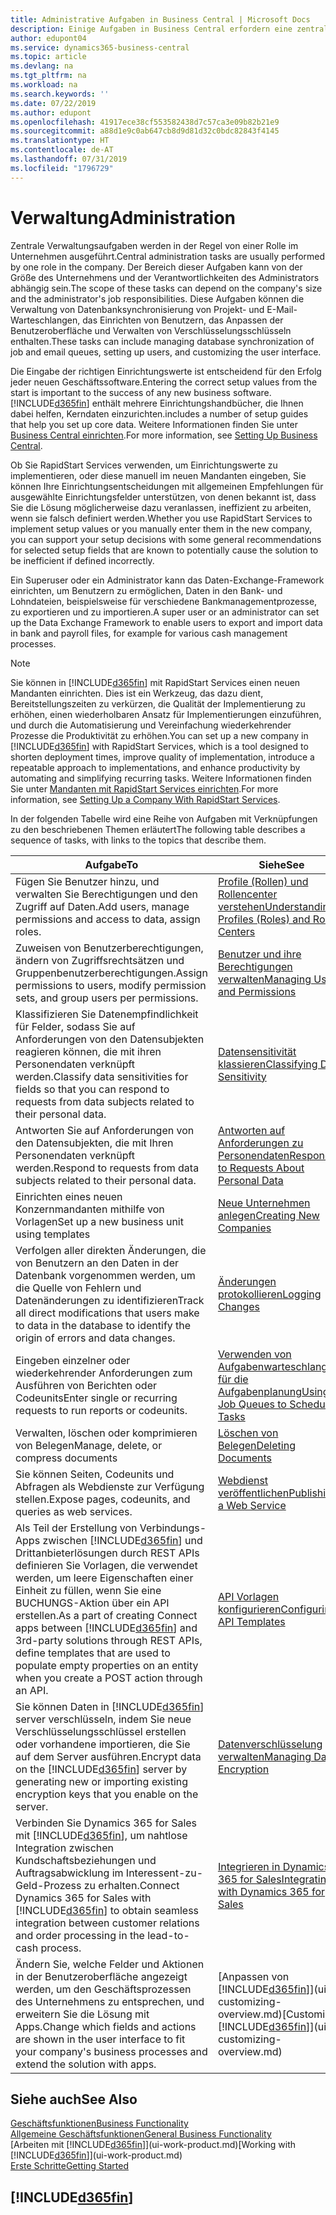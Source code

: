 ```yaml
---
title: Administrative Aufgaben in Business Central | Microsoft Docs
description: Einige Aufgaben in Business Central erfordern eine zentrale Administration und Einrichtung. Erfahren, welche das sind und was zu tun ist.
author: edupont04
ms.service: dynamics365-business-central
ms.topic: article
ms.devlang: na
ms.tgt_pltfrm: na
ms.workload: na
ms.search.keywords: ''
ms.date: 07/22/2019
ms.author: edupont
ms.openlocfilehash: 41917ece38cf553582438d7c57ca3e09b82b21e9
ms.sourcegitcommit: a88d1e9c0ab647cb8d9d81d32c0bdc82843f4145
ms.translationtype: HT
ms.contentlocale: de-AT
ms.lasthandoff: 07/31/2019
ms.locfileid: "1796729"
---
```

# <a name="administration"></a><span data-ttu-id="4dff2-104">Verwaltung</span><span class="sxs-lookup"><span data-stu-id="4dff2-104">Administration</span></span>
<span data-ttu-id="4dff2-105">Zentrale Verwaltungsaufgaben werden in der Regel von einer Rolle im Unternehmen ausgeführt.</span><span class="sxs-lookup"><span data-stu-id="4dff2-105">Central administration tasks are usually performed by one role in the company.</span></span> <span data-ttu-id="4dff2-106">Der Bereich dieser Aufgaben kann von der Größe des Unternehmens und der Verantwortlichkeiten des Administrators abhängig sein.</span><span class="sxs-lookup"><span data-stu-id="4dff2-106">The scope of these tasks can depend on the company's size and the administrator's job responsibilities.</span></span> <span data-ttu-id="4dff2-107">Diese Aufgaben können die Verwaltung von Datenbanksynchronisierung von Projekt- und E-Mail-Warteschlangen, das Einrichten von Benutzern, das Anpassen der Benutzeroberfläche und Verwalten von Verschlüsselungsschlüsseln enthalten.</span><span class="sxs-lookup"><span data-stu-id="4dff2-107">These tasks can include managing database synchronization of job and email queues, setting up users, and customizing the user interface.</span></span>  

<span data-ttu-id="4dff2-108">Die Eingabe der richtigen Einrichtungswerte ist entscheidend für den Erfolg jeder neuen Geschäftssoftware.</span><span class="sxs-lookup"><span data-stu-id="4dff2-108">Entering the correct setup values from the start is important to the success of any new business software.</span></span> [!INCLUDE[d365fin](includes/d365fin_md.md)] <span data-ttu-id="4dff2-109">enthält mehrere Einrichtungshandbücher, die Ihnen dabei helfen, Kerndaten einzurichten.</span><span class="sxs-lookup"><span data-stu-id="4dff2-109">includes a number of setup guides that help you set up core data.</span></span> <span data-ttu-id="4dff2-110">Weitere Informationen finden Sie unter [Business Central einrichten](setup.md).</span><span class="sxs-lookup"><span data-stu-id="4dff2-110">For more information, see [Setting Up Business Central](setup.md).</span></span>

<span data-ttu-id="4dff2-111">Ob Sie RapidStart Services verwenden, um Einrichtungswerte zu implementieren, oder diese manuell im neuen Mandanten eingeben, Sie können Ihre Einrichtungsentscheidungen mit allgemeinen Empfehlungen für ausgewählte Einrichtungsfelder unterstützen, von denen bekannt ist, dass Sie die Lösung möglicherweise dazu veranlassen, ineffizient zu arbeiten, wenn sie falsch definiert werden.</span><span class="sxs-lookup"><span data-stu-id="4dff2-111">Whether you use RapidStart Services to implement setup values or you manually enter them in the new company, you can support your setup decisions with some general recommendations for selected setup fields that are known to potentially cause the solution to be inefficient if defined incorrectly.</span></span>  

<span data-ttu-id="4dff2-112">Ein Superuser oder ein Administrator kann das Daten-Exchange-Framework einrichten, um Benutzern zu ermöglichen, Daten in den Bank- und Lohndateien, beispielsweise für verschiedene Bankmanagementprozesse, zu exportieren und zu importieren.</span><span class="sxs-lookup"><span data-stu-id="4dff2-112">A super user or an administrator can set up the Data Exchange Framework to enable users to export and import data in bank and payroll files, for example for various cash management processes.</span></span>

> [!NOTE]
> <span data-ttu-id="4dff2-113">Sie können in [!INCLUDE[d365fin](includes/d365fin_md.md)] mit RapidStart Services einen neuen Mandanten einrichten. Dies ist ein Werkzeug, das dazu dient, Bereitstellungszeiten zu verkürzen, die Qualität der Implementierung zu erhöhen, einen wiederholbaren Ansatz für Implementierungen einzuführen, und durch die Automatisierung und Vereinfachung wiederkehrender Prozesse die Produktivität zu erhöhen.</span><span class="sxs-lookup"><span data-stu-id="4dff2-113">You can set up a new company in [!INCLUDE[d365fin](includes/d365fin_md.md)] with RapidStart Services, which is a tool designed to shorten deployment times, improve quality of implementation, introduce a repeatable approach to implementations, and enhance productivity by automating and simplifying recurring tasks.</span></span> <span data-ttu-id="4dff2-114">Weitere Informationen finden Sie unter [Mandanten mit RapidStart Services einrichten](admin-set-up-a-company-with-rapidstart.md).</span><span class="sxs-lookup"><span data-stu-id="4dff2-114">For more information, see [Setting Up a Company With RapidStart Services](admin-set-up-a-company-with-rapidstart.md).</span></span>

<span data-ttu-id="4dff2-115">In der folgenden Tabelle wird eine Reihe von Aufgaben mit Verknüpfungen zu den beschriebenen Themen erläutert</span><span class="sxs-lookup"><span data-stu-id="4dff2-115">The following table describes a sequence of tasks, with links to the topics that describe them.</span></span>   

|<span data-ttu-id="4dff2-116">**Aufgabe**</span><span class="sxs-lookup"><span data-stu-id="4dff2-116">**To**</span></span>|<span data-ttu-id="4dff2-117">**Siehe**</span><span class="sxs-lookup"><span data-stu-id="4dff2-117">**See**</span></span>|  
|------------|-------------|  
|<span data-ttu-id="4dff2-118">Fügen Sie Benutzer hinzu, und verwalten Sie Berechtigungen und den Zugriff auf Daten.</span><span class="sxs-lookup"><span data-stu-id="4dff2-118">Add users, manage permissions and access to data, assign roles.</span></span>|[<span data-ttu-id="4dff2-119">Profile (Rollen) und Rollencenter verstehen</span><span class="sxs-lookup"><span data-stu-id="4dff2-119">Understanding Profiles (Roles) and Role Centers</span></span>](admin-users-profiles-roles.md)|  
|<span data-ttu-id="4dff2-120">Zuweisen von Benutzerberechtigungen, ändern von Zugriffsrechtsätzen und Gruppenbenutzerberechtigungen.</span><span class="sxs-lookup"><span data-stu-id="4dff2-120">Assign permissions to users, modify permission sets, and group users per permissions.</span></span>|[<span data-ttu-id="4dff2-121">Benutzer und ihre Berechtigungen verwalten</span><span class="sxs-lookup"><span data-stu-id="4dff2-121">Managing Users and Permissions</span></span>](ui-how-users-permissions.md)|
|<span data-ttu-id="4dff2-122">Klassifizieren Sie Datenempfindlichkeit für Felder, sodass Sie auf Anforderungen von den Datensubjekten reagieren können, die mit ihren Personendaten verknüpft werden.</span><span class="sxs-lookup"><span data-stu-id="4dff2-122">Classify data sensitivities for fields so that you can respond to requests from data subjects related to their personal data.</span></span>|[<span data-ttu-id="4dff2-123">Datensensitivität klassieren</span><span class="sxs-lookup"><span data-stu-id="4dff2-123">Classifying Data Sensitivity</span></span>](admin-classifying-data-sensitivity.md)|
|<span data-ttu-id="4dff2-124">Antworten Sie auf Anforderungen von den Datensubjekten, die mit Ihren Personendaten verknüpft werden.</span><span class="sxs-lookup"><span data-stu-id="4dff2-124">Respond to requests from data subjects related to their personal data.</span></span>|[<span data-ttu-id="4dff2-125">Antworten auf Anforderungen zu Personendaten</span><span class="sxs-lookup"><span data-stu-id="4dff2-125">Responding to Requests About Personal Data</span></span>](admin-responding-to-requests-about-personal-data.md)|
|<span data-ttu-id="4dff2-126">Einrichten eines neuen Konzernmandanten mithilfe von Vorlagen</span><span class="sxs-lookup"><span data-stu-id="4dff2-126">Set up a new business unit using templates</span></span>|[<span data-ttu-id="4dff2-127">Neue Unternehmen anlegen</span><span class="sxs-lookup"><span data-stu-id="4dff2-127">Creating New Companies</span></span>](about-new-company.md)|
|<span data-ttu-id="4dff2-128">Verfolgen aller direkten Änderungen, die von Benutzern an den Daten in der Datenbank vorgenommen werden, um die Quelle von Fehlern und Datenänderungen zu identifizieren</span><span class="sxs-lookup"><span data-stu-id="4dff2-128">Track all direct modifications that users make to data in the database to identify the origin of errors and data changes.</span></span>|[<span data-ttu-id="4dff2-129">Änderungen protokollieren</span><span class="sxs-lookup"><span data-stu-id="4dff2-129">Logging Changes</span></span>](across-log-changes.md)|  
|<span data-ttu-id="4dff2-130">Eingeben einzelner oder wiederkehrender Anforderungen zum Ausführen von Berichten oder Codeunits</span><span class="sxs-lookup"><span data-stu-id="4dff2-130">Enter single or recurring requests to run reports or codeunits.</span></span>|[<span data-ttu-id="4dff2-131">Verwenden von Aufgabenwarteschlangen für die Aufgabenplanung</span><span class="sxs-lookup"><span data-stu-id="4dff2-131">Using Job Queues to Schedule Tasks</span></span>](admin-job-queues-schedule-tasks.md)|  
|<span data-ttu-id="4dff2-132">Verwalten, löschen oder komprimieren von Belegen</span><span class="sxs-lookup"><span data-stu-id="4dff2-132">Manage, delete, or compress documents</span></span>|[<span data-ttu-id="4dff2-133">Löschen von Belegen</span><span class="sxs-lookup"><span data-stu-id="4dff2-133">Deleting Documents</span></span>](admin-manage-documents.md)|  
|<span data-ttu-id="4dff2-134">Sie können Seiten, Codeunits und Abfragen als Webdienste zur Verfügung stellen.</span><span class="sxs-lookup"><span data-stu-id="4dff2-134">Expose pages, codeunits, and queries as web services.</span></span>|[<span data-ttu-id="4dff2-135">Webdienst veröffentlichen</span><span class="sxs-lookup"><span data-stu-id="4dff2-135">Publishing a Web Service</span></span>](across-how-publish-web-service.md)|
|<span data-ttu-id="4dff2-136">Als Teil der Erstellung von Verbindungs-Apps zwischen [!INCLUDE[d365fin](includes/d365fin_md.md)] und Drittanbieterlösungen durch REST APIs definieren Sie Vorlagen, die verwendet werden, um leere Eigenschaften einer Einheit zu füllen, wenn Sie eine BUCHUNGS-Aktion über ein API erstellen.</span><span class="sxs-lookup"><span data-stu-id="4dff2-136">As a part of creating Connect apps between [!INCLUDE[d365fin](includes/d365fin_md.md)] and 3rd-party solutions through REST APIs, define templates that are used to populate empty properties on an entity when you create a POST action through an API.</span></span>|[<span data-ttu-id="4dff2-137">API Vorlagen konfigurieren</span><span class="sxs-lookup"><span data-stu-id="4dff2-137">Configuring API Templates</span></span>](admin-configuring-api-template.md)|
|<span data-ttu-id="4dff2-138">Sie können Daten in [!INCLUDE[d365fin](includes/d365fin_md.md)] server verschlüsseln, indem Sie neue Verschlüsselungsschlüssel erstellen oder vorhandene importieren, die Sie auf dem Server ausführen.</span><span class="sxs-lookup"><span data-stu-id="4dff2-138">Encrypt data on the [!INCLUDE[d365fin](includes/d365fin_md.md)] server by generating new or importing existing encryption keys that you enable on the server.</span></span>|[<span data-ttu-id="4dff2-139">Datenverschlüsselung verwalten</span><span class="sxs-lookup"><span data-stu-id="4dff2-139">Managing Data Encryption</span></span>](admin-manage-data-encryption.md)|
|<span data-ttu-id="4dff2-140">Verbinden Sie Dynamics 365 for Sales mit [!INCLUDE[d365fin](includes/d365fin_md.md)], um nahtlose Integration zwischen Kundschaftsbeziehungen und Auftragsabwicklung im Interessent-zu-Geld-Prozess zu erhalten.</span><span class="sxs-lookup"><span data-stu-id="4dff2-140">Connect Dynamics 365 for Sales with [!INCLUDE[d365fin](includes/d365fin_md.md)] to obtain seamless integration between customer relations and order processing in the lead-to-cash process.</span></span>|[<span data-ttu-id="4dff2-141">Integrieren in Dynamics 365 for Sales</span><span class="sxs-lookup"><span data-stu-id="4dff2-141">Integrating with Dynamics 365 for Sales</span></span>](admin-prepare-dynamics-365-for-sales-for-integration.md)|
|<span data-ttu-id="4dff2-142">Ändern Sie, welche Felder und Aktionen in der Benutzeroberfläche angezeigt werden, um den Geschäftsprozessen des Unternehmens zu entsprechen, und erweitern Sie die Lösung mit Apps.</span><span class="sxs-lookup"><span data-stu-id="4dff2-142">Change which fields and actions are shown in the user interface to fit your company's business processes and extend the solution with apps.</span></span>|<span data-ttu-id="4dff2-143">[Anpassen von [!INCLUDE[d365fin](includes/d365fin_md.md)]](ui-customizing-overview.md)</span><span class="sxs-lookup"><span data-stu-id="4dff2-143">[Customizing [!INCLUDE[d365fin](includes/d365fin_md.md)]](ui-customizing-overview.md)</span></span>|

## <a name="see-also"></a><span data-ttu-id="4dff2-144">Siehe auch</span><span class="sxs-lookup"><span data-stu-id="4dff2-144">See Also</span></span>
[<span data-ttu-id="4dff2-145">Geschäftsfunktionen</span><span class="sxs-lookup"><span data-stu-id="4dff2-145">Business Functionality</span></span>](across-business-functionality.md)  
[<span data-ttu-id="4dff2-146">Allgemeine Geschäftsfunktionen</span><span class="sxs-lookup"><span data-stu-id="4dff2-146">General Business Functionality</span></span>](ui-across-business-areas.md)  
<span data-ttu-id="4dff2-147">[Arbeiten mit [!INCLUDE[d365fin](includes/d365fin_md.md)]](ui-work-product.md)</span><span class="sxs-lookup"><span data-stu-id="4dff2-147">[Working with [!INCLUDE[d365fin](includes/d365fin_md.md)]](ui-work-product.md)</span></span>  
[<span data-ttu-id="4dff2-148">Erste Schritte</span><span class="sxs-lookup"><span data-stu-id="4dff2-148">Getting Started</span></span>](product-get-started.md)    

## [!INCLUDE[d365fin](includes/free_trial_md.md)]  

